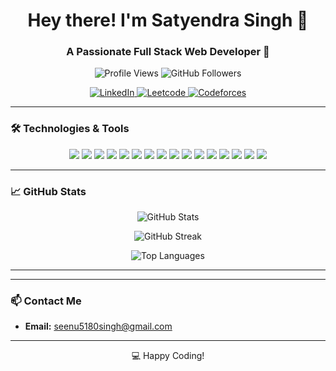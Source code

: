 <h1 align="center">Hey there! I'm Satyendra Singh 👋</h1>
<h3 align="center">A Passionate Full Stack Web Developer 🚀</h3>

<p align="center">
  <img src="https://komarev.com/ghpvc/?username=satyendra9580&label=Profile%20views&color=brightgreen&style=flat-square" alt="Profile Views" />
  <img src="https://img.shields.io/github/followers/satyendra9580?label=Followers&style=social" alt="GitHub Followers" />
</p>

<p align="center">
  <a href="https://www.linkedin.com/in/satyendra-singh-8b265a255/" target="_blank">
    <img src="https://img.shields.io/badge/LinkedIn-0077B5?style=for-the-badge&logo=linkedin&logoColor=white" alt="LinkedIn" />
  </a>
  <a href="https://leetcode.com/u/satyendra5180/" target="_blank">
    <img src="https://img.shields.io/badge/LeetCode-FFA116?style=for-the-badge&logo=leetcode&logoColor=white" alt="Leetcode" />
  </a>
  <a href="https://codeforces.com/profile/Satyendra_9580" target="_blank">
    <img src="https://img.shields.io/badge/Codeforces-1F8ACB?style=for-the-badge&logo=codeforces&logoColor=white" alt="Codeforces" />
  </a>
</p>

---

### 🛠️ Technologies & Tools
<p align="center">
  <img src="https://img.shields.io/badge/Code-ReactJS-informational?style=flat-square&logo=react&logoColor=white&color=61DAFB" />
  <img src="https://img.shields.io/badge/Code-JavaScript-informational?style=flat-square&logo=javascript&logoColor=white&color=F7DF1E" />
  <img src="https://img.shields.io/badge/Code-Python-informational?style=flat-square&logo=python&logoColor=white&color=3776AB" />
  <img src="https://img.shields.io/badge/Code-C++-informational?style=flat-square&logo=cplusplus&logoColor=white&color=00599C" />
  <img src="https://img.shields.io/badge/Code-HTML5-informational?style=flat-square&logo=html5&logoColor=white&color=E34F26" />
  <img src="https://img.shields.io/badge/Code-CSS3-informational?style=flat-square&logo=css3&logoColor=white&color=1572B6" />
  <img src="https://img.shields.io/badge/Code-Node.js-informational?style=flat-square&logo=node.js&logoColor=white&color=339933" />
  <img src="https://img.shields.io/badge/Code-Express.js-informational?style=flat-square&logo=express&logoColor=white&color=000000" />
  <img src="https://img.shields.io/badge/Code-MongoDB-informational?style=flat-square&logo=mongodb&logoColor=white&color=47A248" />
  <img src="https://img.shields.io/badge/Code-Mongoose-informational?style=flat-square&logo=mongoose&logoColor=white&color=800000" />
  <img src="https://img.shields.io/badge/Tools-Postman-informational?style=flat-square&logo=postman&logoColor=white&color=FF6C37" />
  <img src="https://img.shields.io/badge/Tools-VS_Code-informational?style=flat-square&logo=visual-studio-code&logoColor=white&color=007ACC" />
  <img src="https://img.shields.io/badge/Code-MySQL-informational?style=flat-square&logo=mysql&logoColor=white&color=4479A1" />
  <img src="https://img.shields.io/badge/Tools-Git-informational?style=flat-square&logo=git&logoColor=white&color=F05032" />
  <img src="https://img.shields.io/badge/Tools-Docker-informational?style=flat-square&logo=docker&logoColor=white&color=2496ED" />
  <img src="https://img.shields.io/badge/Tools-Figma-informational?style=flat-square&logo=figma&logoColor=white&color=F24E1E" />
</p>

---

### 📈 GitHub Stats
<p align="center">
  <img src="https://github-readme-stats.vercel.app/api?username=satyendra9580&show_icons=true&theme=radical" alt="GitHub Stats" />
</p>
<p align="center">
  <img src="https://github-readme-streak-stats.herokuapp.com/?user=satyendra9580&theme=radical" alt="GitHub Streak" />
</p>
<p align="center">
  <img src="https://github-readme-stats.vercel.app/api/top-langs/?username=satyendra9580&layout=compact&theme=radical" alt="Top Languages" />
</p>

---

---

### 📫 Contact Me
- **Email:** seenu5180singh@gmail.com

---

<p align="center">
  💻 Happy Coding!
</p>
